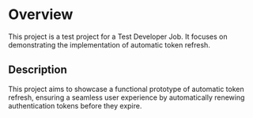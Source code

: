 # Overview
This project is a test project for a Test Developer Job. It focuses on demonstrating the implementation of automatic token refresh.

## Description
This project aims to showcase a functional prototype of automatic token refresh, ensuring a seamless user experience by automatically renewing authentication tokens before they expire.
